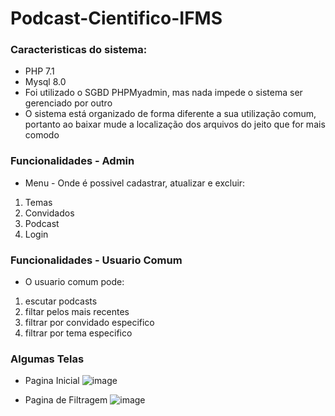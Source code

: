 # Podcast-Cientifico-IFMS
### Caracteristicas do sistema: 
- PHP 7.1
- Mysql 8.0
- Foi utilizado o SGBD PHPMyadmin, mas nada impede o sistema ser gerenciado por outro
- O sistema está organizado de forma diferente a sua utilização comum, portanto ao baixar mude a localização dos arquivos do jeito que for mais comodo

### Funcionalidades - Admin
- Menu - Onde é possivel cadastrar, atualizar e excluir:
1. Temas
2. Convidados
3. Podcast
4. Login 

### Funcionalidades - Usuario Comum
- O usuario comum pode:
1. escutar podcasts
2. filtar pelos mais recentes 
3. filtrar por convidado especifico
4. filtrar por tema especifico

### Algumas Telas 
- Pagina Inicial
![image](https://user-images.githubusercontent.com/41880119/64927655-f46f6580-d7e3-11e9-8891-47e26e8b6cd6.png)

- Pagina de Filtragem
![image](https://user-images.githubusercontent.com/41880119/64927665-149f2480-d7e4-11e9-9e99-567441a29df3.png)


